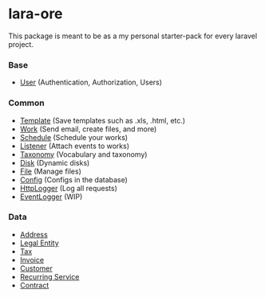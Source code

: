 # lara-ore

This package is meant to be as a my personal starter-pack for every laravel project.

### Base
* [User](https://github.com/railken/lara-ore-user) (Authentication, Authorization, Users)

### Common
* [Template](https://github.com/railken/lara-ore-template) (Save templates such as .xls, .html, etc.)
* [Work](https://github.com/railken/lara-ore-work) (Send email, create files, and more)
* [Schedule](https://github.com/railken/lara-ore-schedule) (Schedule your works)
* [Listener](https://github.com/railken/lara-ore-listener) (Attach events to works)
* [Taxonomy](https://github.com/railken/lara-ore-taxonomy) (Vocabulary and taxonomy)
* [Disk](https://github.com/railken/lara-ore-disk) (Dynamic disks)
* [File](https://github.com/railken/lara-ore-file) (Manage files)
* [Config](https://github.com/railken/lara-ore-config) (Configs in the database)
* [HttpLogger](https://github.com/railken/lara-ore-request-logger) (Log all requests)
* [EventLogger](https://github.com/railken/lara-ore-event-logger) (WIP)

### Data
* [Address](https://github.com/railken/lara-ore-address)
* [Legal Entity](https://github.com/railken/lara-ore-legal-entity)
* [Tax](https://github.com/railken/lara-ore-tax)
* [Invoice](https://github.com/railken/lara-ore-invoice)
* [Customer](https://github.com/railken/lara-ore-customer)
* [Recurring Service](https://github.com/railken/lara-ore-recurring-service)
* [Contract](https://github.com/railken/lara-ore-contract)
